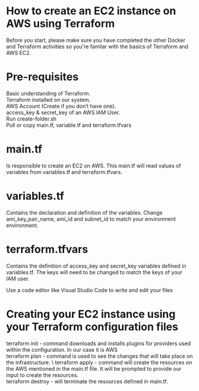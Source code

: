 # How to create an EC2 instance on AWS using Terraform

Before you start, please make sure you have completed the other Docker and Terraform activities so you're familar with the basics of Terraform and AWS EC2.

# Pre-requisites
Basic understanding of Terraform.\
Terraform installed on our system.\
AWS Account (Create if you don’t have one).\
access_key & secret_key of an AWS IAM User.\
Run create-folder.sh \
Pull or copy main.tf, variable.tf and terraform.tfvars 

# main.tf 
Is responsible to create an EC2 on AWS. This main.tf will read values of variables from variables.tf and terraform.tfvars.
# variables.tf 
Contains the declaration and definition of the variables. Change ami_key_pair_name, ami_id and subnet_id to match your environment environment.
# terraform.tfvars 
Contains the definition of access_key and secret_key variables defined in variables.tf. The keys will need to be changed to match the keys of your IAM user.

Use a code editor like Visual Studio Code to write and edit your files 

# Creating your EC2 instance using your Terraform configuration files
terraform init - command downloads and installs plugins for providers used within the configuration. In our case it is AWS \
terraform plan - command is used to see the changes that will take place on the infrastructure. \ terraform apply - command will create the resources on the AWS mentioned in the main.tf file. It will be prompted to provide our input to create the resources. \
terraform destroy - will terminate the resources defined in main.tf. 



